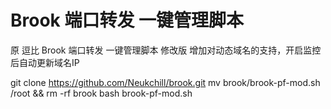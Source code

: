 # Brook 端口转发 一键管理脚本
原 逗比 Brook 端口转发 一键管理脚本 修改版
增加对动态域名的支持，开启监控后自动更新域名IP

git clone https://github.com/Neukchill/brook.git
mv brook/brook-pf-mod.sh /root && rm -rf brook
bash brook-pf-mod.sh
